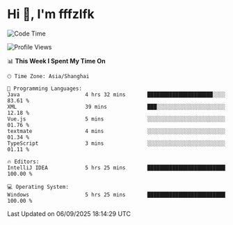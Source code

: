 # Hi 👋, I'm fffzlfk

<!--START_SECTION:waka-->
![Code Time](http://img.shields.io/badge/Code%20Time-1%2C374%20hrs%2016%20mins-blue)

![Profile Views](http://img.shields.io/badge/Profile%20Views-0-blue)

📊 **This Week I Spent My Time On** 

```text
🕑︎ Time Zone: Asia/Shanghai

💬 Programming Languages: 
Java                     4 hrs 32 mins       █████████████████████░░░░   83.61 % 
XML                      39 mins             ███░░░░░░░░░░░░░░░░░░░░░░   12.18 % 
Vue.js                   5 mins              ░░░░░░░░░░░░░░░░░░░░░░░░░   01.76 % 
textmate                 4 mins              ░░░░░░░░░░░░░░░░░░░░░░░░░   01.34 % 
TypeScript               3 mins              ░░░░░░░░░░░░░░░░░░░░░░░░░   01.11 % 

🔥 Editors: 
IntelliJ IDEA            5 hrs 25 mins       █████████████████████████   100.00 % 

💻 Operating System: 
Windows                  5 hrs 25 mins       █████████████████████████   100.00 % 
```


 Last Updated on 06/09/2025 18:14:29 UTC
<!--END_SECTION:waka-->
